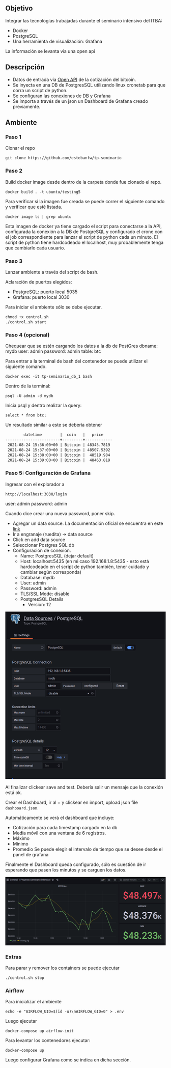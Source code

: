 ## Objetivo

Integrar las tecnologías trabajadas durante el seminario intensivo del ITBA:

* Docker
* PostgreSQL
* Una herramienta de visualización: Grafana

La información se levanta via una open api

## Descripción

* Datos de entrada vía [Open API](https://api.coindesk.com/v1/bpi/currentprice.json) de la cotización del bitcoin.
* Se inyecta en una DB de PostgresSQL utilizando linux cronetab para que corra un script de python.
* Se configuran las conexiones de DB y Grafana
* Se importa a través de un json un Dashboard de Grafana creado previamente.

## Ambiente

### Paso 1

Clonar el repo
~~~
git clone https://github.com/estebanfw/tp-seminario
~~~

### Paso 2

Build docker image desde dentro de la carpeta donde fue clonado el repo.
~~~
docker build . -t ubuntu/testing5
~~~
Para verificar si la imagen fue creada se puede correr el siguiente comando y verificar que esté listada.
~~~
docker image ls | grep ubuntu
~~~
Esta imagen de docker ya tiene cargado el script para conectarse a la API, configurada la conexión a la DB de PostgreSQL y configurado el crone con el job
correspondiente para lanzar el script de python cada un minuto. El script de python tiene hardcodeado el localhost, muy probablemente tenga que cambiarlo cada usuario.


### Paso 3

Lanzar ambiente a través del script de bash.

Aclaración de puertos elegidos:
* PostgreSQL: puerto local 5035
* Grafana: puerto local 3030

Para iniciar el ambiente sólo se debe ejecutar.

~~~
chmod +x control.sh
./control.sh start
~~~

### Paso 4 (opcional)

Chequear que se estén cargando los datos a la db de PostGres
dbname: mydb
user: admin
password: admin
table: btc

Para entrar a la terminal de bash del contenedor se puede utilizar el siguiente comando.
~~~
docker exec -it tp-seminario_db_1 bash
~~~
Dentro de la terminal:
~~~
psql -U admin -d mydb
~~~
Inicia psql y dentro realizar la query:
~~~
select * from btc;
~~~
Un resultado similar a este se debería obtener
~~~
        datetime        |  coin   |   price    
------------------------+---------+------------
 2021-08-24 15:36:00+00 | Bitcoin | 48345.7819
 2021-08-24 15:37:00+00 | Bitcoin | 48507.5392
 2021-08-24 15:38:00+00 | Bitcoin |  48519.984
 2021-08-24 15:39:00+00 | Bitcoin |  48463.819
~~~

### Paso 5: Configuración de Grafana

Ingresar con el explorador a 
~~~
http://localhost:3030/login
~~~
user: admin
password: admin

Cuando dice crear una nueva password, poner skip.

* Agregar un data source. La documentación oficial se encuentra en este [link](https://grafana.com/docs/grafana/v7.5/datasources/add-a-data-source/?utm_source=grafana_gettingstarted)
* Ir a engranaje (ruedita) -> data source
* Click en add data source
* Seleccionar Postgres SQL db
* Configuración de conexión.
  * Name: PostgresSQL (dejar default)
  * Host: localhost:5435 (en mi caso 192.168.1.8:5435 - esto está hardcodeado en el script de python también, tener cuidado y cambiar según corresponda)
  * Database: mydb
  * User: admin
  * Password: admin
  * TLS/SSL Mode: disable
  * PostgresSQL Details
    * Version: 12

![](pictures/postgresql_connection_grafana_config.png)

Al finalizar clickear save and test. Debería salir un mensaje que la conexión está ok.

Crear el Dashboard, ir al + y clickear en import, upload json file `dashboard.json`.

Automáticamente se verá el dashboard que incluye:
* Cotización para cada timestamp cargado en la db
* Media móvil con una ventana de 6 registros.
* Máximo
* Mínimo
* Promedio
Se puede elegir el intervalo de tiempo que se desee desde el panel de grafana

Finalmente el Dashboard queda configurado, sólo es cuestión de ir esperando que pasen los minutos y se carguen los datos.

![](pictures/grafana_dashboard.png)

### Extras

Para parar y remover los containers se puede ejecutar

~~~
./control.sh stop
~~~

### Airflow

Para inicializar el ambiente
~~~
echo -e "AIRFLOW_UID=$(id -u)\nAIRFLOW_GID=0" > .env
~~~

Luego ejecutar
~~~
docker-compose up airflow-init
~~~
Para levantar los contenedores ejecutar:
~~~
docker-compose up
~~~

Luego configurar Grafana como se indica en dicha sección.
